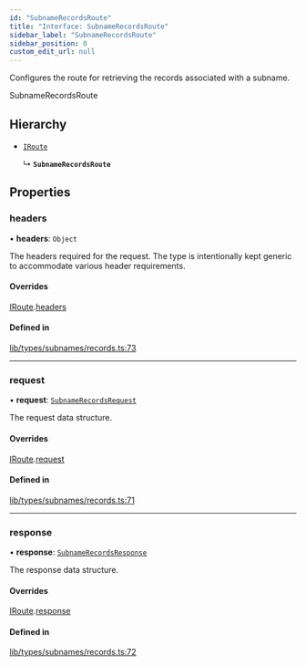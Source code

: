 ```yaml
---
id: "SubnameRecordsRoute"
title: "Interface: SubnameRecordsRoute"
sidebar_label: "SubnameRecordsRoute"
sidebar_position: 0
custom_edit_url: null
---
```


Configures the route for retrieving the records associated with a subname.

 SubnameRecordsRoute

## Hierarchy

- [`IRoute`](IRoute.md)

  ↳ **`SubnameRecordsRoute`**

## Properties

### headers

• **headers**: `Object`

The headers required for the request. The type is intentionally kept generic to accommodate various header requirements.

#### Overrides

[IRoute](IRoute.md).[headers](IRoute.md#headers)

#### Defined in

[lib/types/subnames/records.ts:73](https://github.com/JustaName-id/JustaName-sdk/blob/0b5bd45/packages/@justaname.id/sdk/src/lib/types/subnames/records.ts#L73)

___

### request

• **request**: [`SubnameRecordsRequest`](SubnameRecordsRequest.md)

The request data structure.

#### Overrides

[IRoute](IRoute.md).[request](IRoute.md#request)

#### Defined in

[lib/types/subnames/records.ts:71](https://github.com/JustaName-id/JustaName-sdk/blob/0b5bd45/packages/@justaname.id/sdk/src/lib/types/subnames/records.ts#L71)

___

### response

• **response**: [`SubnameRecordsResponse`](SubnameRecordsResponse.md)

The response data structure.

#### Overrides

[IRoute](IRoute.md).[response](IRoute.md#response)

#### Defined in

[lib/types/subnames/records.ts:72](https://github.com/JustaName-id/JustaName-sdk/blob/0b5bd45/packages/@justaname.id/sdk/src/lib/types/subnames/records.ts#L72)
